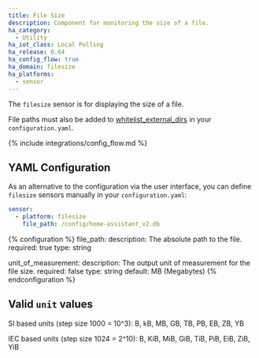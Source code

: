 ```yaml
---
title: File Size
description: Component for monitoring the size of a file.
ha_category:
  - Utility
ha_iot_class: Local Polling
ha_release: 0.64
ha_config_flow: true
ha_domain: filesize
ha_platforms:
  - sensor
---
```


The `filesize` sensor is for displaying the size of a file.

<div class='note'>

File paths must also be added to [whitelist_external_dirs](/docs/configuration/basic/) in your `configuration.yaml`.

</div>

{% include integrations/config_flow.md %}

## YAML Configuration

As an alternative to the configuration via the user interface, you can define `filesize` sensors manually in your `configuration.yaml`:

```yaml
sensor:
  - platform: filesize
    file_path: /config/home-assistant_v2.db
  ```

{% configuration %}
file_path:
  description: The absolute path to the file.
  required: true
  type: string
  
unit_of_measurement:
  description: The output unit of measurement for the file size.
  required: false
  type: string
  default: MB (Megabytes)
{% endconfiguration %}

## Valid `unit` values
SI based units (step size 1000 = 10^3): 
B, kB, MB, GB, TB, PB, EB, ZB, YB

IEC based units (step size 1024 = 2^10): 
B, KiB, MiB, GiB, TiB, PiB, EiB, ZiB, YiB

